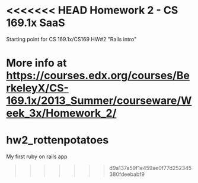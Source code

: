 <<<<<<< HEAD
Homework 2 - CS 169.1x SaaS
==================

Starting point for CS 169.1x/CS169 HW#2 "Rails intro"

More info at https://courses.edx.org/courses/BerkeleyX/CS-169.1x/2013_Summer/courseware/Week_3x/Homework_2/
=======
hw2_rottenpotatoes
==================

My first ruby on rails app
>>>>>>> d9a137a59f1e459ae0f77d252345380fdeebabf9
